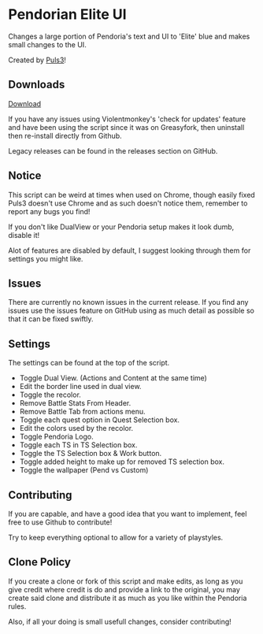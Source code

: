 # Pendorian Elite UI
Changes a large portion of Pendoria's text and UI to 'Elite' blue and makes small changes to the UI.

Created by [Puls3](https://github.com/Xer0-Puls3)!

## Downloads
[Download](https://github.com/Xer0-Puls3/Pendorian-Elite-UI/raw/master/script.user.js)

If you have any issues using Violentmonkey's 'check for updates' feature and have been using the script since it was on Greasyfork, then uninstall then re-install directly from Github.

Legacy releases can be found in the releases section on GitHub.

## Notice
This script can be weird at times when used on Chrome, though easily fixed Puls3 doesn't use Chrome and as such doesn't notice them, remember to report any bugs you find!

If you don't like DualView or your Pendoria setup makes it look dumb, disable it!

Alot of features are disabled by default, I suggest looking through them for settings you might like.

## Issues
There are currently no known issues in the current release.
If you find any issues use the issues feature on GitHub using as much detail as possible so that it can be fixed swiftly.

## Settings
The settings can be found at the top of the script.
* Toggle Dual View. (Actions and Content at the same time)
* Edit the border line used in dual view.
* Toggle the recolor.
* Remove Battle Stats From Header.
* Remove Battle Tab from actions menu.
* Toggle each quest option in Quest Selection box.
* Edit the colors used by the recolor.
* Toggle Pendoria Logo.
* Toggle each TS in TS Selection box.
* Toggle the TS Selection box & Work button.
* Toggle added height to make up for removed TS selection box.
* Toggle the wallpaper (Pend vs Custom)

## Contributing
If you are capable, and have a good idea that you want to implement, feel free to use Github to contribute!

Try to keep everything optional to allow for a variety of playstyles.

## Clone Policy
If you create a clone or fork of this script and make edits, as long as you give credit where credit is do and provide a link to the original, you may create said clone and distribute it as much as you like within the Pendoria rules.

Also, if all your doing is small usefull changes, consider contributing!
